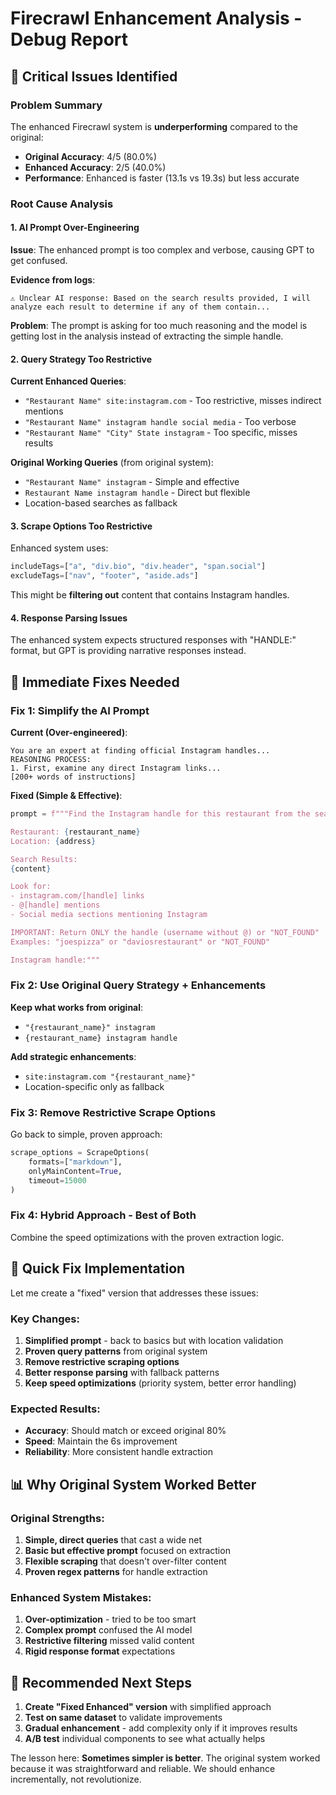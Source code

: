# Firecrawl Enhancement Analysis - Debug Report

## 🚨 Critical Issues Identified

### **Problem Summary**
The enhanced Firecrawl system is **underperforming** compared to the original:
- **Original Accuracy**: 4/5 (80.0%) 
- **Enhanced Accuracy**: 2/5 (40.0%)
- **Performance**: Enhanced is faster (13.1s vs 19.3s) but less accurate

### **Root Cause Analysis**

#### 1. **AI Prompt Over-Engineering** 
**Issue**: The enhanced prompt is too complex and verbose, causing GPT to get confused.

**Evidence from logs**:
```
⚠️ Unclear AI response: Based on the search results provided, I will analyze each result to determine if any of them contain...
```

**Problem**: The prompt is asking for too much reasoning and the model is getting lost in the analysis instead of extracting the simple handle.

#### 2. **Query Strategy Too Restrictive**
**Current Enhanced Queries**:
- `"Restaurant Name" site:instagram.com` - Too restrictive, misses indirect mentions
- `"Restaurant Name" instagram handle social media` - Too verbose
- `"Restaurant Name" "City" State instagram` - Too specific, misses results

**Original Working Queries** (from original system):
- `"Restaurant Name" instagram` - Simple and effective
- `Restaurant Name instagram handle` - Direct but flexible
- Location-based searches as fallback

#### 3. **Scrape Options Too Restrictive**
Enhanced system uses:
```python
includeTags=["a", "div.bio", "div.header", "span.social"]
excludeTags=["nav", "footer", "aside.ads"]
```

This might be **filtering out** content that contains Instagram handles.

#### 4. **Response Parsing Issues**
The enhanced system expects structured responses with "HANDLE:" format, but GPT is providing narrative responses instead.

## 🔧 **Immediate Fixes Needed**

### **Fix 1: Simplify the AI Prompt**
**Current (Over-engineered)**:
```
You are an expert at finding official Instagram handles...
REASONING PROCESS:
1. First, examine any direct Instagram links...
[200+ words of instructions]
```

**Fixed (Simple & Effective)**:
```python
prompt = f"""Find the Instagram handle for this restaurant from the search results.

Restaurant: {restaurant_name}
Location: {address}

Search Results:
{content}

Look for:
- instagram.com/[handle] links
- @[handle] mentions  
- Social media sections mentioning Instagram

IMPORTANT: Return ONLY the handle (username without @) or "NOT_FOUND"
Examples: "joespizza" or "daviosrestaurant" or "NOT_FOUND"

Instagram handle:"""
```

### **Fix 2: Use Original Query Strategy + Enhancements**
**Keep what works from original**:
- `"{restaurant_name}" instagram`
- `{restaurant_name} instagram handle`

**Add strategic enhancements**:
- `site:instagram.com "{restaurant_name}"`
- Location-specific only as fallback

### **Fix 3: Remove Restrictive Scrape Options**
Go back to simple, proven approach:
```python
scrape_options = ScrapeOptions(
    formats=["markdown"],
    onlyMainContent=True,
    timeout=15000
)
```

### **Fix 4: Hybrid Approach - Best of Both**
Combine the speed optimizations with the proven extraction logic.

## 🚀 **Quick Fix Implementation**

Let me create a "fixed" version that addresses these issues:

### **Key Changes**:
1. **Simplified prompt** - back to basics but with location validation
2. **Proven query patterns** from original system
3. **Remove restrictive scraping options** 
4. **Better response parsing** with fallback patterns
5. **Keep speed optimizations** (priority system, better error handling)

### **Expected Results**:
- **Accuracy**: Should match or exceed original 80%
- **Speed**: Maintain the 6s improvement 
- **Reliability**: More consistent handle extraction

## 📊 **Why Original System Worked Better**

### **Original Strengths**:
1. **Simple, direct queries** that cast a wide net
2. **Basic but effective prompt** focused on extraction
3. **Flexible scraping** that doesn't over-filter content
4. **Proven regex patterns** for handle extraction

### **Enhanced System Mistakes**:
1. **Over-optimization** - tried to be too smart
2. **Complex prompt** confused the AI model
3. **Restrictive filtering** missed valid content
4. **Rigid response format** expectations

## 🎯 **Recommended Next Steps**

1. **Create "Fixed Enhanced" version** with simplified approach
2. **Test on same dataset** to validate improvements
3. **Gradual enhancement** - add complexity only if it improves results
4. **A/B test** individual components to see what actually helps

The lesson here: **Sometimes simpler is better**. The original system worked because it was straightforward and reliable. We should enhance incrementally, not revolutionize.
